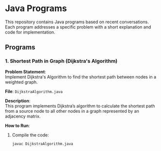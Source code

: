 # Java Programs

This repository contains Java programs based on recent conversations. Each program addresses a specific problem with a short explanation and code for implementation.

## Programs

### 1. **Shortest Path in Graph (Dijkstra's Algorithm)**

**Problem Statement**:  
Implement Dijkstra's Algorithm to find the shortest path between nodes in a weighted graph.

**File**: `DijkstraAlgorithm.java`

**Description**:  
This program implements Dijkstra’s algorithm to calculate the shortest path from a source node to all other nodes in a graph represented by an adjacency matrix.

**How to Run**:
1. Compile the code:
   ```bash
   javac DijkstraAlgorithm.java
